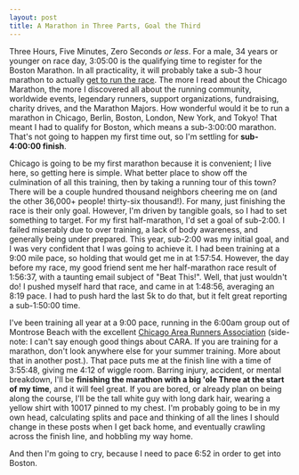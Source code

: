 ```yaml
---
layout: post
title: A Marathon in Three Parts, Goal the Third
---
```


Three Hours, Five Minutes, Zero Seconds _or less_. For a male, 34 years or younger on race day, 3:05:00 is the qualifying time to register for the
Boston Marathon. In all practicality, it will probably take a sub-3 hour marathon to actually [get to run the race](http://www.baa.org/races/boston-marathon/participant-information/qualifying/qualifying-standards.aspx).
The more I read about the Chicago Marathon, the more I discovered all about the running community, worldwide events, legendary runners, support
organizations, fundraising, charity drives, and the Marathon Majors. How wonderful would it be to run a marathon in Chicago, Berlin,
Boston, London, New York, and Tokyo! That meant I had to qualify for Boston, which means a sub-3:00:00 marathon. That's not going to
happen my first time out, so I'm settling for **sub-4:00:00 finish**.

Chicago is going to be my first marathon because it is convenient; I live here, so getting here is simple. What better place to show off
the culmination of all this training, then by taking a running tour of this town? There will be a couple hundred thousand neighbors cheering
me on (and the other 36,000+ people! thirty-six thousand!). For many, just finishing the race is their only goal. However, I'm driven by tangible
goals, so I had to set something to target. For my first half-marathon, I'd set a goal of sub-2:00. I failed miserably due to over training, a
lack of body awareness, and generally being under prepared. This year, sub-2:00 was my initial goal, and I was very confident that I was going to
achieve it. I had been training at a 9:00 mile pace, so holding that would get me in at 1:57:54. However, the day before my race, my good friend
sent me her half-marathon race result of 1:56:37, with a taunting email subject of "Beat This!". Well, that just wouldn't do! I pushed myself
hard that race, and came in at 1:48:56, averaging an 8:19 pace. I had to push hard the last 5k to do that, but it felt great reporting a sub-1:50:00 time.

I've been training all year at a 9:00 pace, running in the 6:00am group out of Montrose Beach with the excellent
[Chicago Area Runners Association](http://cararuns.org/) (side-note: I can't say enough good things about CARA. If you are training for a marathon,
don't look anywhere else for your summer training. More about that in another post.). That pace puts me at the finish line with a time of
3:55:48, giving me 4:12 of wiggle room. Barring injury, accident, or mental breakdown, I'll be **finishing the marathon with a big 'ole Three at
the start of my time**, and it will feel great. If you are bored, or already plan on being along the course, I'll be the tall white guy with long
dark hair, wearing a yellow shirt with 10017 pinned to my chest. I'm probably going to be in my own head, calculating splits and pace and thinking
of all the lines I should change in these posts when I get back home, and eventually crawling across the finish line, and hobbling my way home.

And then I'm going to cry, because I need to pace 6:52 in order to get into Boston.

